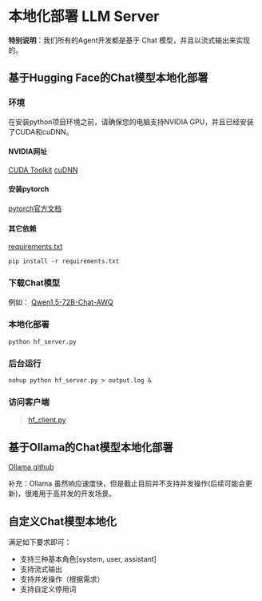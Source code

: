 # 本地化部署 LLM Server

**特别说明**：我们所有的Agent开发都是基于 Chat 模型，并且以流式输出来实现的。
 
## 基于Hugging Face的Chat模型本地化部署

### 环境

在安装python项目环境之前，请确保您的电脑支持NVIDIA GPU，并且已经安装了CUDA和cuDNN。

#### NVIDIA网址

[CUDA Toolkit](https://developer.nvidia.com/cuda-downloads)
[cuDNN](https://developer.nvidia.com/cudnn)


#### 安装pytorch

[pytorch官方文档](https://pytorch.org/)

#### 其它依赖

[requirements.txt](./requirements.txt)
```
pip install -r requirements.txt
```

### 下载Chat模型

例如：
[Qwen1.5-72B-Chat-AWQ](https://huggingface.co/Qwen/Qwen1.5-72B-Chat-AWQ)

### 本地化部署

```
python hf_server.py
```

### 后台运行

```
nohup python hf_server.py > output.log &
```

### 访问客户端

> [hf_client.py](../llm_connection/hf_client.py)


## 基于Ollama的Chat模型本地化部署

[Ollama github](https://github.com/ollama/ollama)

补充：Ollama 虽然响应速度快，但是截止目前并不支持并发操作(后续可能会更新)，很难用于高并发的开发场景。

## 自定义Chat模型本地化

满足如下要求即可：
- 支持三种基本角色[system, user, assistant]
- 支持流式输出
- 支持并发操作（根据需求）
- 支持自定义停用词
